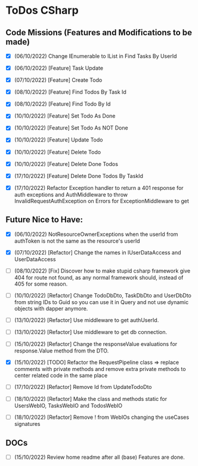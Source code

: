 # ToDos CSharp

## Code Missions (Features and Modifications to be made)

- [x] (06/10/2022) Change IEnumerable to IList in Find Tasks By UserId
- [x] (06/10/2022) [Feature] Task Update
- [x] (07/10/2022) [Feature] Create Todo
- [x] (08/10/2022) [Feature] Find Todos By Task Id
- [x] (08/10/2022) [Feature] Find Todo By Id
- [x] (10/10/2022) [Feature] Set Todo As Done
- [x] (10/10/2022) [Feature] Set Todo As NOT Done
- [x] (10/10/2022) [Feature] Update Todo
- [x] (10/10/2022) [Feature] Delete Todo
- [x] (10/10/2022) [Feature] Delete Done Todos
- [x] (17/10/2022) [Feature] Delete Done Todos By TaskId
- [x] (17/10/2022) Refactor Exception handler to return a 401 response for auth exceptions and 
AuthMiddleware to throw InvalidRequestAuthException on Errors for ExceptionMiddleware to get


## Future Nice to Have:

- [x] (06/10/2022) NotResourceOwnerExceptions when the userId from authToken is not the same as the 
resource's userId
- [x] (07/10/2022) [Refactor] Change the names in IUserDataAccess and UserDataAccess
- [ ] (08/10/2022) [Fix] Discover how to make stupid csharp framework give 404 for route not found, 
as any normal framework should, instead of 405 for some reason.
- [ ] (10/10/2022) [Refactor] Change TodoDbDto, TaskDbDto and UserDbDto from string IDs to Guid so you
can use it in Query and not use dynamic objects with dapper anymore.
- [ ] (13/10/2022) [Refactor] Use middleware to get authUserId.
- [ ] (13/10/2022) [Refactor] Use middleware to get db connection.
- [ ] (15/10/2022) [Refactor] Change the responseValue evaluations for response.Value method from the 
DTO.
- [x] (15/10/2022) [TODO] Refactor the RequestPipeline class => replace comments with private methods 
and remove extra private methods to center related code in the same place
- [ ] (17/10/2022) [Refactor] Remove Id from UpdateTodoDto
- [ ] (18/10/2022) [Refactor] Make the class and methods static for UsersWebIO, TasksWebIO and 
TodosWebIO
- [ ] (18/10/2022) [Refactor] Remove ! from WebIOs changing the useCases signatures


## DOCs

- [ ] (15/10/2022) Review home readme after all (base) Features are done.

